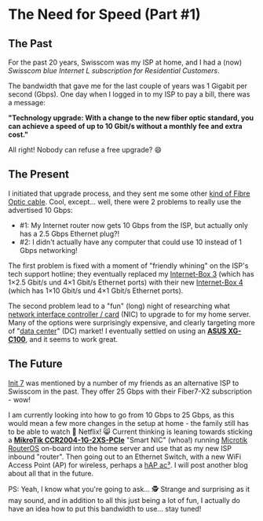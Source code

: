 # The Need for Speed (Part #1)

## The Past

For the past 20 years, Swisscom was my ISP at home, and I had a (now) _Swisscom blue Internet L subscription for Residential Customers_.

The bandwidth that gave me for the last couple of years was 1 Gigabit per second (Gbps). One day when I logged in to my ISP to pay a bill, there was a message:

**"Technology upgrade: With a change to the new fiber optic standard, you can achieve a speed of up to 10 Gbit/s without a monthly fee and extra cost."**

All right! Nobody can refuse a free upgrade? 😄

## The Present

I initiated that upgrade process, and they sent me some other [kind of Fibre Optic cable](https://en.wikipedia.org/wiki/Fiber-optic_cable). Cool, except... well, there were 2 problems to really use the advertised 10 Gbps:

* #1: My Internet router now gets 10 Gbps from the ISP, but actually only has a 2.5 Gbps Ethernet plug?!
* #2: I didn't actually have any computer that could use 10 instead of 1 Gbps networking!

The first problem is fixed with a moment of "friendly whining" on the ISP's tech support hotline;
they eventually replaced my [Internet-Box 3](https://www.swisscom.ch/de/privatkunden/produkte/internetrouter/details.html/internet-box-3-ip-11039000)
(which has 1×2.5 Gbit/s und 4×1 Gbit/s Ethernet ports) with their new [Internet-Box 4](https://www.swisscom.ch/de/privatkunden/produkte/internetrouter/details.html/internet-box-4-fibre-11050518) (which has 1×10 Gbit/s und 4×1 Gbit/s Ethernet ports).

The second problem lead to a "fun" (long) night of researching what [network interface controller / card](https://en.wikipedia.org/wiki/Network_interface_controller) (NIC) to upgrade to for my home server. Many of the options were surprisingly expensive, and clearly targeting more of "[data center](https://en.wikipedia.org/wiki/Data_center)" (DC) market! I eventually settled on using an **[ASUS XG-C100](https://www.asus.com/networking-iot-servers/wired-networking/all-series/xg-c100c/)**, and it seems to work great.

## The Future

[Init 7](https://www.init7.net) was mentioned by a number of my friends as an alternative ISP to Swisscom in the past. They offer 25 Gbps with their Fiber7-X2 subscription - wow!

I am currently looking into how to go from 10 Gbps to 25 Gbps, as this would mean a few more changes in the setup at home - the family still has to be able to watch 🎥 Netflix! 😸 Current thinking is leaning towards sticking a **[MikroTik CCR2004-1G-2XS-PCIe](https://mikrotik.com/product/ccr2004_1g_2xs_pcie)** "Smart NIC" (whoa!) running [Microtik RouterOS](https://help.mikrotik.com/docs/) on-board into the home server and use that as my new ISP inbound "router". Then going out to an Ethernet Switch, with a new WiFi Access Point (AP) for wireless, perhaps a [hAP ac³](https://mikrotik.com/product/hap_ac3). I will post another blog about all that in the future.

PS: Yeah, I know what you're going to ask... 🕵️ Strange and surprising as it may sound, and in addition to all this just being a lot of fun, I actually do have an idea how to put this bandwidth to use... stay tuned!
